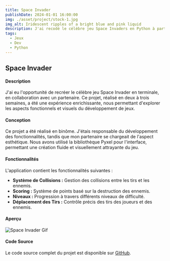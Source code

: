 ```yaml
---
title: Space Invader
publishDate: 2024-01-01 16:00:00
img: ./asset/project/stock-1.jpg
img_alt: Iridescent ripples of a bright blue and pink liquid
description: J'ai recodé le célèbre jeu Space Invaders en Python à partir de zéro !
tags:
  - Jeux
  - Dev
  - Python
---
```


<!-- ![alt text](/assets/spaceinvader.gif) -->
## Space Invader

#### Description

J'ai eu l'opportunité de recréer le célèbre jeu Space Invader en terminale, en collaboration avec un partenaire. Ce projet, réalisé en deux à trois semaines, a été une expérience enrichissante, nous permettant d'explorer les aspects fonctionnels et visuels du développement de jeux.

#### Conception

Ce projet a été réalisé en binôme. J'étais responsable du développement des fonctionnalités, tandis que mon partenaire se chargeait de l'aspect esthétique. Nous avons utilisé la bibliothèque Pyxel pour l'interface, permettant une création fluide et visuellement attrayante du jeu.

#### Fonctionnalités

L'application contient les fonctionnalités suivantes :

- **Système de Collisions :** Gestion des collisions entre les tirs et les ennemis.
- **Scoring :** Système de points basé sur la destruction des ennemis.
- **Niveaux :** Progression à travers différents niveaux de difficulté.
- **Déplacement des Tirs :** Contrôle précis des tirs des joueurs et des ennemis.

#### Aperçu

![Space Invader Gif](/assets/spaceinvader.gif)

#### Code Source

Le code source complet du projet est disponible sur [GitHub](https://github.com/gus5900000/Spaceinvader).
